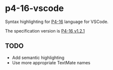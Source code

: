 # p4-16-vscode

Syntax highlighting for [P4-16](https://p4.org/) language for VSCode.

The specification version is [P4-16 v1.2.1](https://p4lang.github.io/p4-spec/docs/P4-16-v1.2.1.html)

## TODO

- Add semantic highlighting
- Use more appropriate TextMate names
